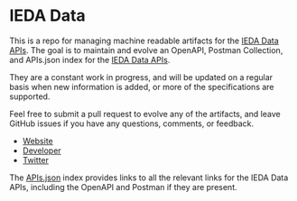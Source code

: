 # IEDA DataThis is a repo for managing machine readable artifacts for the [IEDA Data APIs](http://www.iedadata.org). The goal is to maintain and evolve an OpenAPI, Postman Collection, and APIs.json index for the [IEDA Data APIs](http://www.iedadata.org).They are a constant work in progress, and will be updated on a regular basis when new information is added, or more of the specifications are supported.Feel free to submit a pull request to evolve any of the artifacts, and leave GitHub issues if you have any questions, comments, or feedback.- [Website](http://www.iedadata.org)- [Developer](http://www.iedadata.org)- [Twitter](https://twitter.com/iedadata)The [APIs.json](https://github.com/api-evangelist/ieda-data/blob/master/apis.json) index provides links to all the relevant links for the IEDA Data APIs, including the OpenAPI and Postman if they are present.